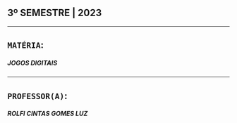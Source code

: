 ## 3º SEMESTRE | 2023
***

## `MATÉRIA`:
##### JOGOS DIGITAIS

***

## `PROFESSOR(A)`:
##### ROLFI CINTAS GOMES LUZ
